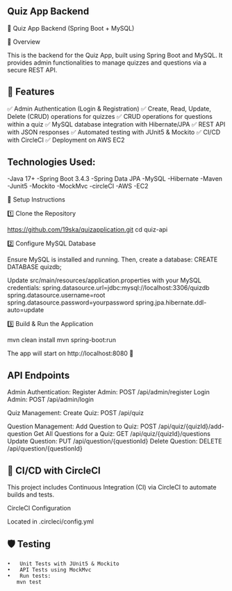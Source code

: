 Quiz App Backend
---------------------
🎯 Quiz App Backend (Spring Boot + MySQL)

📌 Overview

This is the backend for the Quiz App, built using Spring Boot and MySQL. It provides admin functionalities to manage quizzes and questions via a secure REST API.

🚀 Features
---------------------------------
✅ Admin Authentication (Login & Registration)
✅ Create, Read, Update, Delete (CRUD) operations for quizzes
✅ CRUD operations for questions within a quiz
✅ MySQL database integration with Hibernate/JPA
✅ REST API with JSON responses
✅ Automated testing with JUnit5 & Mockito
✅ CI/CD with CircleCI
✅ Deployment on AWS EC2


Technologies Used:
---------------------------------
-Java 17+
-Spring Boot 3.4.3
-Spring Data JPA
-MySQL
-Hibernate
-Maven
-Junit5 
-Mockito 
-MockMvc 
-circleCI 
-AWS 
-EC2 
 

📌 Setup Instructions

1️⃣ Clone the Repository

https://github.com/19ska/quizapplication.git
cd quiz-api

2️⃣ Configure MySQL Database

Ensure MySQL is installed and running. Then, create a database:
CREATE DATABASE quizdb;

Update src/main/resources/application.properties with your MySQL credentials:
spring.datasource.url=jdbc:mysql://localhost:3306/quizdb
spring.datasource.username=root
spring.datasource.password=yourpassword
spring.jpa.hibernate.ddl-auto=update

3️⃣ Build & Run the Application

mvn clean install
mvn spring-boot:run

The app will start on http://localhost:8080 🚀

API Endpoints
---------------------------------
Admin Authentication:
Register Admin: POST /api/admin/register
Login Admin: POST /api/admin/login

Quiz Management:
Create Quiz: POST /api/quiz

Question Management:
Add Question to Quiz: POST /api/quiz/{quizId}/add-question
Get All Questions for a Quiz: GET /api/quiz/{quizId}/questions
Update Question: PUT /api/question/{questionId}
Delete Question: DELETE /api/question/{questionId}

🔄 CI/CD with CircleCI
---------------------------------
This project includes Continuous Integration (CI) via CircleCI to automate builds and tests.

CircleCI Configuration

Located in .circleci/config.yml


🛡️ Testing
---------------------------------
	•	Unit Tests with JUnit5 & Mockito
	•	API Tests using MockMvc
	•	Run tests:
       mvn test
